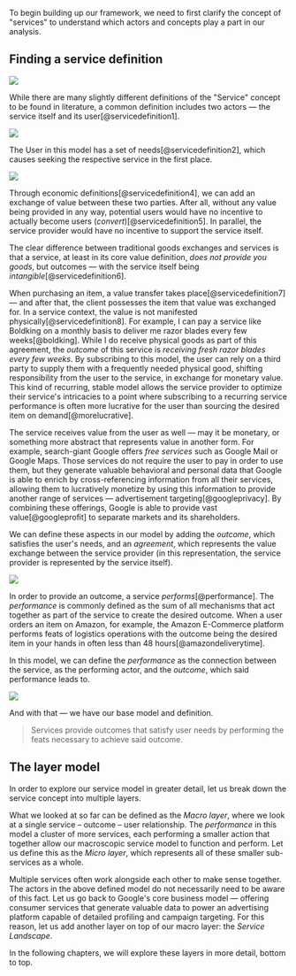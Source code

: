 To begin building up our framework, we need to first clarify the concept of "services" to understand which actors and concepts play a part in our analysis.

## Finding a service definition 

<img src="/thesis/img/service.svg">

While there are many slightly different definitions of the "Service" concept to be found in literature, a common definition includes two actors — the service itself and its user[@servicedefinition1].

<img src="/thesis/img/serviceAndUser.svg">

The User in this model has a set of needs[@servicedefinition2], which causes seeking the respective service in the first place.

<img src="/thesis/img/serviceUserNeeds.svg">

Through economic definitions[@servicedefinition4], we can add an exchange of value between these two parties. After all, without any value being provided in any way, potential users would have no incentive to actually become users (_convert_)[@servicedefinition5]. In parallel, the service provider would have no incentive to support the service itself. 

The clear difference between traditional goods exchanges and services is that a service, at least in its core value definition, _does not provide you goods_, but outcomes — with the service itself being _intangible_[@servicedefinition6].

When purchasing an item, a value transfer takes place[@servicedefinition7] — and after that, the client possesses the item that value was exchanged for. In a service context, the value is not manifested physically[@servicedefinition8]. For example, I can pay a service like Boldking on a monthly basis to deliver me razor blades every few weeks[@boldking]. While I do receive physical goods as part of this agreement, the _outcome_ of this service is _receiving fresh razor blades every few weeks_. By subscribing to this model, the user can rely on a third party to supply them with a frequently needed physical good, shifting responsibility from the user to the service, in exchange for monetary value. This kind of recurring, stable model allows the service provider to optimize their service's intricacies to a point where subscribing to a recurring service performance is often more lucrative for the user than sourcing the desired item on demand[@morelucrative].

The service receives value from the user as well — may it be monetary, or something more abstract that represents value in another form. For example, search-giant Google offers _free services_ such as Google Mail or Google Maps. Those services do not require the user to pay in order to use them, but they generate valuable behavioral and personal data that Google is able to enrich by cross-referencing information from all their services, allowing them to lucratively monetize by using this information to provide another range of services — advertisement targeting[@googleprivacy]. By combining these offerings, Google is able to provide vast value[@googleprofit] to separate markets and its shareholders.

We can define these aspects in our model by adding the _outcome_, which satisfies the user's needs, and an _agreement_, which represents the value exchange between the service provider (in this representation, the service provider is represented by the service itself).

<img src="/thesis/img/ServiceUserNeedsOutcomeAgreement.svg">

In order to provide an outcome, a service _performs_[@performance]. The _performance_ is commonly defined as the sum of all mechanisms that act together as part of the service to create the desired outcome. When a user orders an item on Amazon, for example, the Amazon E-Commerce platform performs feats of logistics operations with the outcome being the desired item in your hands in often less than 48 hours[@amazondeliverytime].

In this model, we can define the _performance_ as the connection between the service, as the performing actor, and the _outcome_, which said performance leads to. 

<img src="/thesis/img/ServiceUserNeedsOutcomeAgreementPerformance.svg">

And with that — we have our base model and definition.

> Services provide outcomes that satisfy user needs by performing the feats necessary to achieve said outcome.


## The layer model

In order to explore our service model in greater detail, let us break down the service concept into multiple layers.

What we looked at so far can be defined as the _Macro layer_, where we look at a single service – outcome – user relationship. The _performance_ in this model a cluster of more services, each performing a smaller action that together allow our macroscopic service model to function and perform. Let us define this as the _Micro layer_, which represents all of these smaller sub-services as a whole. 

Multiple services often work alongside each other to make sense together. The actors in the above defined model do not necessarily need to be aware of this fact. Let us go back to Google's core business model — offering consumer services that generate valuable data to power an advertising platform capable of detailed profiling and campaign targeting. For this reason, let us add another layer on top of our macro layer: the _Service Landscape_.

In the following chapters, we will explore these layers in more detail, bottom to top.